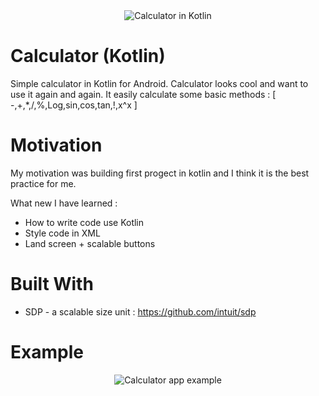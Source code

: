 <div style="text-align:center;">
  <img src="http://eravodoley.ru/novayazemlya/img/header.png" alt="Calculator in Kotlin" />
</div>

# Calculator (Kotlin)
Simple calculator in Kotlin for Android. Calculator looks cool and want to use it again and again. It easily calculate some basic methods : [ -,+,*,/,%,Log,sin,cos,tan,!,x^x ]

# Motivation
My motivation was building first progect in kotlin and I think it is the best practice for me.

What new I have learned : 
* How to write code use Kotlin 
* Style code in XML
* Land screen + scalable buttons

# Built With
* SDP - a scalable size unit : https://github.com/intuit/sdp

# Example

<div style="text-align:center;">
  <img src="http://eravodoley.ru/novayazemlya/img/img2.png" alt="Calculator app example" />
</div>

